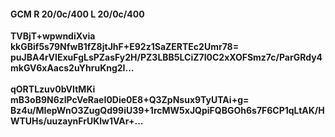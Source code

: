 #### GCM R 20/0c/400 L 20/0c/400
**TVBjT+wpwndiXvia**<br/>**kkGBif5s79NfwB1fZ8jtJhF+E92z1SaZERTEc2Umr78=**<br/>**puJBA4rVIExuFgLsPZasFy2H/PZ3LBB5LCiZ7I0C2xXOFSmz7c/ParGRdy4mkGV6xAacs2uYhruKng2I...**<br/><br/>
**qORTLzuv0bVItMKi**<br/>**mB3oB9N6zlPcVeRaeI0Die0E8+Q3ZpNsux9TyUTAi+g=**<br/>**Bz4u/MIepWnO3ZugQd99iU39+1rcMW5xJQpiFQBGOh6s7F6CP1qLtAK/HWTUHs/uuzaynFrUKlw1VAr+...**